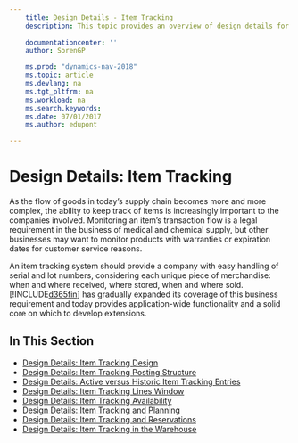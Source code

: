 ```yaml
---
    title: Design Details - Item Tracking 
    description: This topic provides an overview of design details for item tracking.
    
    documentationcenter: ''
    author: SorenGP

    ms.prod: "dynamics-nav-2018"
    ms.topic: article
    ms.devlang: na
    ms.tgt_pltfrm: na
    ms.workload: na
    ms.search.keywords:
    ms.date: 07/01/2017
    ms.author: edupont

---
```

# Design Details: Item Tracking
As the flow of goods in today’s supply chain becomes more and more complex, the ability to keep track of items is increasingly important to the companies involved. Monitoring an item’s transaction flow is a legal requirement in the business of medical and chemical supply, but other businesses may want to monitor products with warranties or expiration dates for customer service reasons.  

An item tracking system should provide a company with easy handling of serial and lot numbers, considering each unique piece of merchandise: when and where received, where stored, when and where sold. [!INCLUDE[d365fin](includes/d365fin_md.md)] has gradually expanded its coverage of this business requirement and today provides application-wide functionality and a solid core on which to develop extensions.  

## In This Section  
* [Design Details: Item Tracking Design](design-details-item-tracking-design.md)  
* [Design Details: Item Tracking Posting Structure](design-details-item-tracking-posting-structure.md)  
* [Design Details: Active versus Historic Item Tracking Entries](design-details-active-versus-historic-item-tracking-entries.md)  
* [Design Details: Item Tracking Lines Window](design-details-item-tracking-lines-window.md)  
* [Design Details: Item Tracking Availability](design-details-item-tracking-availability.md)  
* [Design Details: Item Tracking and Planning](design-details-item-tracking-and-planning.md)  
* [Design Details: Item Tracking and Reservations](design-details-item-tracking-and-reservations.md)  
* [Design Details: Item Tracking in the Warehouse](design-details-item-tracking-in-the-warehouse.md)

